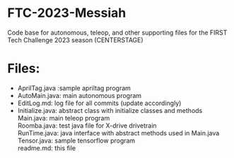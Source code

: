 # FTC-2023-Messiah
Code base for autonomous, teleop, and other supporting files for the FIRST Tech Challenge 2023 season (CENTERSTAGE)

# Files:
- AprilTag.java
:sample apriltag program  
- AutoMain.java:		main autonomous program  
- EditLog.md:			log file for all commits (update accordingly)  
- Initialize.java:   	abstract class with initialize classes and methods  
Main.java:   		main teleop program  
Roomba.java:   		test java file for X-drive drivetrain  
RunTime.java:   	java interface with abstract methods used in Main.java  
Tensor.java:   		sample tensorflow program  
readme.md:   		this file  
